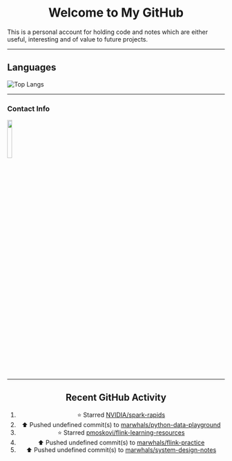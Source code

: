 <div style="text-align: center;">

# Welcome to My GitHub

</div>

This is a personal account for holding code and notes which are either useful, interesting and of value to future projects.

---
## Languages

![Top Langs](https://github-readme-stats.vercel.app/api/top-langs/?username=marwhals&layout=compact&bg_color=282c34&text_color=ffffff&title_color=ff5733)
 
---

### Contact Info

<a href="https://www.linkedin.com/in/marjanmubarok/">
  <img src="https://upload.wikimedia.org/wikipedia/commons/0/01/LinkedIn_Logo.svg" width="15%">
</a>

---

<div style="text-align: center;">

## Recent GitHub Activity

<!--RECENT_ACTIVITY:start-->
1. ⭐ Starred [NVIDIA/spark-rapids](https://github.com/NVIDIA/spark-rapids)<br>
2. ⬆️ Pushed undefined commit(s) to [marwhals/python-data-playground](https://github.com/marwhals/python-data-playground)<br>
3. ⭐ Starred [pmoskovi/flink-learning-resources](https://github.com/pmoskovi/flink-learning-resources)<br>
4. ⬆️ Pushed undefined commit(s) to [marwhals/flink-practice](https://github.com/marwhals/flink-practice)<br>
5. ⬆️ Pushed undefined commit(s) to [marwhals/system-design-notes](https://github.com/marwhals/system-design-notes)<br>
<!--RECENT_ACTIVITY:end-->

</div>